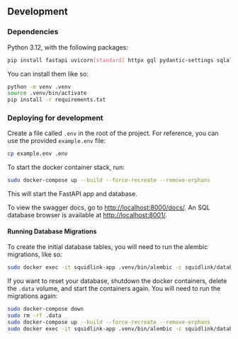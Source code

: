 ## Development

### Dependencies

Python 3.12, with the following packages:

```bash
pip install fastapi uvicorn[standard] httpx gql pydantic-settings sqlalchemy psycopg[binary] psycopg2-binary alembic
```

You can install them like so:
```bash
python -m venv .venv
source .venv/bin/activate
pip install -r requirements.txt
```

### Deploying for development

Create a file called `.env` in the root of the project.
For reference, you can use the provided `example.env` file:

```bash
cp example.env .env
```

To start the docker container stack, run:

```bash
sudo docker-compose up --build --force-recreate --remove-orphans
```

This will start the FastAPI app and database.

To view the swagger docs, go to [http://localhost:8000/docs/](http://localhost:8000/docs/).
An SQL database browser is available at [http://localhost:8001/](http://localhost:8001/).

#### Running Database Migrations

To create the initial database tables, you will need to run the alembic migrations, like so:

```bash
sudo docker exec -it squidlink-app .venv/bin/alembic -c squidlink/database/alembic.ini upgrade head
```

If you want to reset your database, shutdown the docker containers, delete the `.data` volume, and start the containers again.
You will need to run the migrations again:

```bash
sudo docker-compose down
sudo rm -rf .data
sudo docker-compose up --build --force-recreate --remove-orphans
sudo docker exec -it squidlink-app .venv/bin/alembic -c squidlink/database/alembic.ini upgrade head
```
